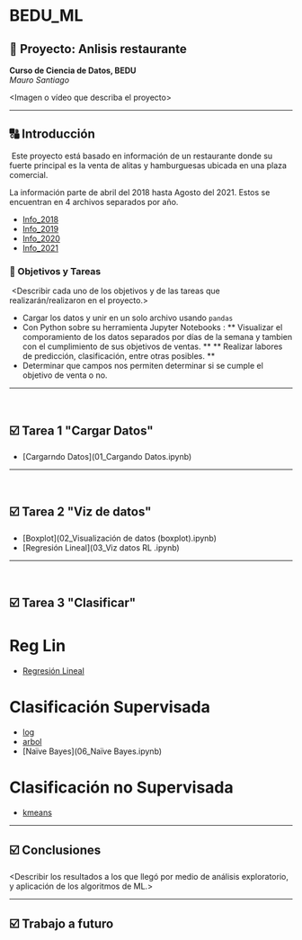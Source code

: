 # BEDU_ML
## :rocket:  Proyecto: Anlisis restaurante
**Curso de Ciencia de Datos, BEDU**   
*Mauro Santiago*
  
<Imagen o vídeo que describa el proyecto>
  
---
  
## :capital_abcd: Introducción
​
Este proyecto está basado en información de un restaurante donde su fuerte principal es la venta de alitas y hamburguesas ubicada en una plaza comercial. 

La información parte de abril del 2018 hasta Agosto del 2021. Estos se encuentran en 4 archivos separados por año.

- [Info_2018](ventas_2018.csv)
- [Info_2019](ventas_2019.csv)
- [Info_2020](ventas_2020.csv)
- [Info_2021](ventas_2021.csv)
  
### :dart: Objetivos y Tareas
​
<Describir cada uno de los objetivos y de las tareas que realizarán/realizaron en el proyecto.>
  
- Cargar los datos y unir en un solo archivo usando `pandas`
- Con Python sobre su herramienta Jupyter Notebooks :
** Visualizar el comporamiento de los datos separados por días de la semana y tambien con el cumplimiento de sus objetivos de ventas. **
** Realizar labores de predicción, clasificación, entre otras posibles. **
- Determinar que campos nos permiten determinar si se cumple el objetivo de venta o no.
  
---
​
## :ballot_box_with_check: Tarea 1 "Cargar Datos"
  
- [Cargarndo Datos](01_Cargando Datos.ipynb)
  
---
​
## :ballot_box_with_check: Tarea 2 "Viz de datos"
  
- [Boxplot](02_Visualización de datos (boxplot).ipynb)
- [Regresión Lineal](03_Viz datos RL .ipynb)
  
---
​
## :ballot_box_with_check: Tarea 3 "Clasificar"

# Reg Lin 
  
- [Regresión Lineal](04_Reg_lin.ipynb)
  
# Clasificación Supervisada
- [log](05_LogisticRegression.ipynb)
- [arbol](05_forest.ipynb)
- [Naïve Bayes](06_Naïve Bayes.ipynb)

# Clasificación no Supervisada
- [kmeans](07_KMeans.ipynb)
  
---
  
## :ballot_box_with_check: Conclusiones
  
<Describir los resultados a los que llegó por medio de análisis exploratorio, y aplicación de los algoritmos de ML.>
​
  
---
  
## :ballot_box_with_check: Trabajo a futuro
  
<Describir tareas pendientes que pueden ayudar a mejorar los resultados.>
  
